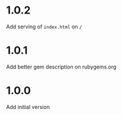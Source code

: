# 1.0.2
Add serving of `index.html` on `/`

# 1.0.1
Add better gem description on rubygems.org

# 1.0.0
Add initial version
